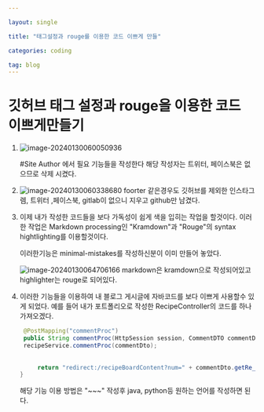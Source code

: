 ```yaml
---

layout: single

title: "태그설정과 rouge를 이용한 코드 이쁘게 만들"

categories: coding

tag: blog
---
```

# 깃허브 태그 설정과 rouge을 이용한 코드 이쁘게만들기

1. ![image-20240130060050936](../../images/2024-01-30-Pagination/image-20240130060050936.png)

   #Site Author 에서 필요 기능들을 작성한다
   해당 작성자는 트위터, 페이스북은 없으므로 삭제 시켰다.

2. ![image-20240130060338680](../../images/2024-01-30-Pagination/image-20240130060338680.png)
   foorter 같은경우도 깃허브를 제외한 인스타그렘, 트위터 ,페이스북, gitlab이 없으니 지우고  github만 남겼다.

3. 이제 내가 작성한 코드들을 보다 가독성이 쉽게 색을 입히는 작업을 할것이다.
   이러한 작업은  Markdown processing인 "Kramdown"과  "Rouge"의 syntax hightlighting를 이용할것이다.

   이러한기능은 minimal-mistakes를 작성하신분이 이미 만들어 놓았다.

   ![image-20240130064706166](../../images/2024-01-30-Pagination/image-20240130064706166.png)
   markdown은 kramdown으로 작성되어있고
   highlighter는 rouge로 되어있다.

4. 이러한 기능들을 이용하여 내 블로그 게시글에 자바코드를 보다 이쁘게 사용할수 있게 되었다.
   예를 들어 내가 포트폴리오로 작성한 RecipeController의 코드를 하나 가져오겠다.
   
   ~~~java
	@PostMapping("commentProc")
	public String commentProc(HttpSession session, CommentDTO commentDto, Model model) {
   	recipeService.commentProc(commentDto);
	
		
		return "redirect:/recipeBoardContent?num=" + commentDto.getRe_no();
   }
   
   ~~~

   해당 기능 이용 방법은 "~~~" 작성후 java, python등 원하는 언어를 작성하면 된다.
   
   

